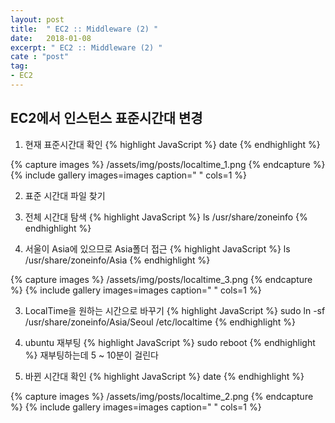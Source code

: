 ```yaml
---
layout: post
title:  " EC2 :: Middleware (2) "
date:   2018-01-08
excerpt: " EC2 :: Middleware (2) "
cate : "post"
tag:
- EC2
---
```



## EC2에서 인스턴스 표준시간대 변경

1. 현재 표준시간대 확인
{% highlight JavaScript %}
  date
{% endhighlight %}


{% capture images %}
  /assets/img/posts/localtime_1.png
{% endcapture %}
{% include gallery images=images caption=" " cols=1 %}


2. 표준 시간대 파일 찾기
  1. 전체 시간대 탐색
{% highlight JavaScript %}
  ls /usr/share/zoneinfo
{% endhighlight %}

  2. 서울이 Asia에 있으므로 Asia폴더 접근
{% highlight JavaScript %}
  ls /usr/share/zoneinfo/Asia
{% endhighlight %}

{% capture images %}
  /assets/img/posts/localtime_3.png
{% endcapture %}
{% include gallery images=images caption=" " cols=1 %}

3. LocalTime을 원하는 시간으로 바꾸기
{% highlight JavaScript %}
  sudo ln -sf /usr/share/zoneinfo/Asia/Seoul /etc/localtime
{% endhighlight %}

4. ubuntu 재부팅
{% highlight JavaScript %}
  sudo reboot
{% endhighlight %}
재부팅하는데 5 ~ 10분이 걸린다

5. 바뀐 시간대 확인
{% highlight JavaScript %}
  date
{% endhighlight %}

{% capture images %}
  /assets/img/posts/localtime_2.png
{% endcapture %}
{% include gallery images=images caption=" " cols=1 %}